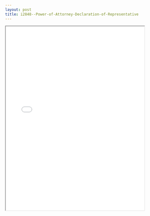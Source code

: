 ```yaml
---
layout: post
title: i2848--Power-of-Attorney-Declaration-of-Representative
---
```


<div class="pdf-container">
<iframe src="/ea/_pdf-2-md/i2848--Power-of-Attorney-Declaration-of-Representative.pdf" height="600" width="90%" allowFullScreen="true"></iframe>
</div>

